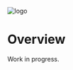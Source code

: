 ![logo](https://firebasestorage.googleapis.com/v0/b/harizma-93f82.appspot.com/o/git-assets%2Fharizma-horizontal.png?alt=media&token=c03eea1d-67ba-4921-88e0-b9c81563b653)

# Overview

Work in progress.
